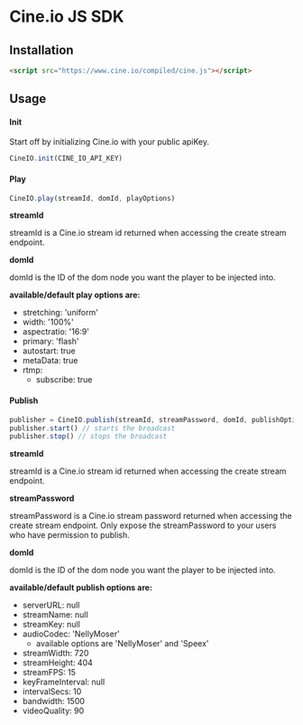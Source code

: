 # Cine.io JS SDK

## Installation

```html
<script src="https://www.cine.io/compiled/cine.js"></script>
```

## Usage

#### Init

Start off by initializing Cine.io with your public apiKey.

```javascript
CineIO.init(CINE_IO_API_KEY)
```

#### Play

```javascript
CineIO.play(streamId, domId, playOptions)
```

**streamId**

streamId is a Cine.io stream id returned when accessing the create stream endpoint.

**domId**

domId is the ID of the dom node you want the player to be injected into.

**available/default play options are:**

*  stretching: 'uniform'
*  width: '100%'
*  aspectratio: '16:9'
*  primary: 'flash'
*  autostart: true
*  metaData: true
*  rtmp:
   * subscribe: true

#### Publish

```javascript
publisher = CineIO.publish(streamId, streamPassword, domId, publishOptions)
publisher.start() // starts the broadcast
publisher.stop() // stops the broadcast
```

**streamId**

streamId is a Cine.io stream id returned when accessing the create stream endpoint.

**streamPassword**

streamPassword is a Cine.io stream password returned when accessing the create stream endpoint. Only expose the streamPassword to your users who have permission to publish.

**domId**

domId is the ID of the dom node you want the player to be injected into.

**available/default publish options are:**


*  serverURL: null
*  streamName: null
*  streamKey: null
*  audioCodec: 'NellyMoser'
   * available options are 'NellyMoser' and 'Speex'
*  streamWidth: 720
*  streamHeight: 404
*  streamFPS: 15
*  keyFrameInterval: null
*  intervalSecs: 10
*  bandwidth: 1500
*  videoQuality: 90
